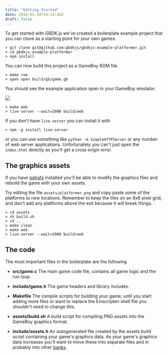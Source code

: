 ```yaml
---
title: "Getting Started"
date: 2018-01-28T14:14:44Z
draft: false
---
```


To get started with GBDK.js we've created a boilerplate example project that you
can clone as a starting point for your own games.

```
> git clone git@github.com:gbdkjs/gbdkjs-example-platformer.git
> cd gbdkjs-example-platformer
> npm install
```

You can now build this project as a GameBoy ROM file.

```
> make rom
> open open build/gb/game.gb
```

You should see the example application open in your GameBoy emulator.

![](/img/platformer-kigb.png)

```
> make web
> live-server --wait=2000 build/web
```

If you don't have `live-server` you can install it with

```
> npm -g install live-server
```

or you can use something like `python -m SimpleHTTPServer` or any number of
web server applications. Unfortunately you can't just open the `index.html`
directly as you'll get a cross origin error.


## The graphics assets

If you have [ggbgfx](/docs/ggbgfx) installed you'll be able to modify the
graphics files and rebuild the game with your own assets.

Try editing the file `assets/platformer.png` and copy paste some of the
platforms to new locations. Remember to keep the tiles on an 8x8 pixel grid,
and don't add any platforms above the exit because it *will* break things.

```
> cd assets
> sh build.sh
> cd ..
> make clean
> make web
> live-server --wait=2000 build/web
```

## The code

The most important files in the boilerplate are the following

- **src/game.c** The main game code file, contains all game logic and the run
  loop.

- **include/game.h** The game headers and library includes.

- **Makefile** The compile scripts for building your game, until you start
  adding more files or want to replace the Emscripten shell file you shouldn't
  need to change this.

- **assets/build.sh** A build script for compiling PNG assets into the
  GameBoy graphics format.

- **include/assets.h** An autogenerated file created by the assets build script
  containing your game's graphics data. As your game's graphics data increases
  you'll want to move these into separate files and in probably into other
  [banks](http://gbdk.sourceforge.net/doc/html/c0303.html).
